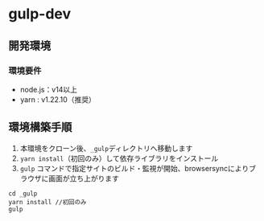 # gulp-dev

## **開発環境**
### 環境要件
- node.js：v14以上
- yarn : v1.22.10（推奨）

## **環境構築手順**
1. 本環境をクローン後、`_gulp`ディレクトリへ移動します
2. `yarn install`（初回のみ）して依存ライブラリをインストール
3. `gulp` コマンドで指定サイトのビルド・監視が開始、browsersyncによりブラウザに画面が立ち上がります

```
cd _gulp
yarn install //初回のみ
gulp
```
